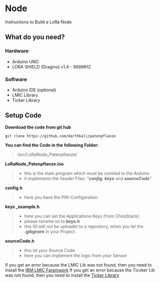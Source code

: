 # Node
Instructions to Build a LoRa Node

## What do you need?
### Hardware

- Arduino UNO
- LORA SHIELD (Dragino) v1.4 - 868MHZ

### Software
- Arduino IDE (optional)
- LMIC Library
- Ticker Library

## Setup Code

**Download the code from git hub**

``` batch
git clone https://github.com/darthkali/patenpflanze
```
**You can find the Code in the following Folder:**
>/src/LoRaNode_Patenpflanze/

**LoRaNode_Patenpflanze.ino**
> - this is the main program which must be comiled to the Arduino
>  - it implements the header Files: *"**config**, **keys** and **sourceCode**"*

**config.h**
> - here you have the PIN-Configuration

**keys _example.h**
> - here you can set the Applications Keys (from ChirpStack)
> - please rename ist to **keys.h**
> - this fill will not be uploadet to a repository, when you let the **.gitignore** in your Project.


**sourceCode.h**
> - this ist your Source Code
> - here you can implement the logic from your Sensor


If you get an error because the LMIC Lib was not found, then you need to install the [IBM LMIC Faramwork](https://www.arduino.cc/reference/en/libraries/ibm-lmic-framework/)
If you get an error because the Ticvker Lib was not found, then you need to install the [Ticker Library](https://github.com/sstaub/Ticker)



<!--stackedit_data:
eyJoaXN0b3J5IjpbNDc2MTM0OTc0LC0xNTQ2MjI3OTkwLDIzNT
U2ODcxMywtMzUwMjA0MzhdfQ==
-->
